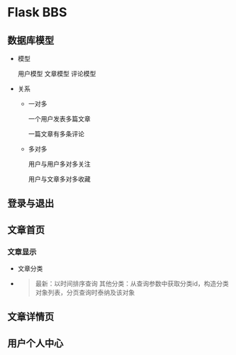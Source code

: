 # Flask BBS 
## 数据库模型

- 模型

  用户模型 文章模型 评论模型

- 关系

  - 一对多

    一个用户发表多篇文章

    一篇文章有多条评论

  - 多对多

    用户与用户多对多关注

    用户与文章多对多收藏

## 登录与退出

## 文章首页
### 文章显示
- 文章分类 
- > 最新：以时间排序查询
  > 其他分类：从查询参数中获取分类id，构造分类对象列表，分页查询时泰纳及该对象


## 文章详情页

## 用户个人中心
